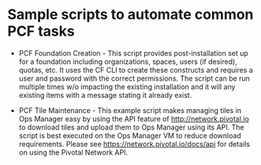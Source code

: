 # Sample scripts to automate common PCF tasks

* PCF Foundation Creation - This script provides post-installation set up for a foundation including organizations, spaces, users (if desired), quotas, etc. It uses the CF CLI to create these constructs and requires a user and password with the correct permissions. The script can be run multiple times w/o impacting the existing installation and it will any existing items with a message stating it already exist.

* PCF Tile Maintenance - This example script makes managing tiles in Ops Manager easy by using the API feature of http://network.pivotal.io to download tiles and upload them to Ops Manager using its API. The script is best executed on the Ops Manager VM to reduce download requirements. Please see https://network.pivotal.io/docs/api for details on using the Pivotal Network API.
